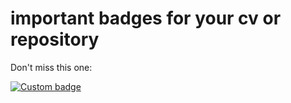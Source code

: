 # important badges for your cv or repository

Don't miss this one:  

[![Custom badge](https://img.shields.io/endpoint?url=https%3A%2F%2Fraw.githubusercontent.com%2Fn-on-sense%2Fbadges%2Fmaster%2Fjson%2Fcomposer-js.json)](https://github.com/n-on-sense/badges)

